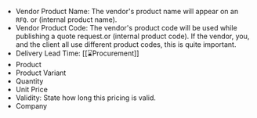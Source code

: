 
- Vendor Product Name: The vendor's product name will appear on an `RFQ`. or (internal product name).
- Vendor Product Code: The vendor's product code will be used while publishing a quote request.or (internal product code). If the vendor, you, and the client all use different product codes, this is quite important.
- Delivery Lead Time: [[⌛Procurement]]
- Product
- Product Variant
- Quantity
- Unit Price
- Validity: State how long this pricing is valid.
- Company